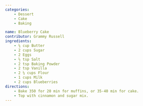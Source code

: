 ```yaml
---
categories: 
    - Dessert 
    - Cake
    - Baking

name: Blueberry Cake
contributor: Grammy Russell
ingredients:
    - ¼ cup Butter
    - 2 cups Sugar
    - 2 Eggs
    - ½ tsp Salt
    - 2 tsp Baking Powder
    - 2 tsp Vanilla
    - 2 ¼ cups Flour
    - 1 cups Milk
    - 2 cups Blueberries
directions:
    - Bake 350 for 20 min for muffins, or 35-40 min for cake.
    - Top with cinnamon and sugar mix.
---
```

